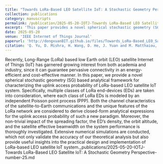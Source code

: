 ```yaml
---
title: "Towards LoRa-Based LEO Satellite IoT: A Stochastic Geometry Perspective"
collection: publications
category: manuscripts
permalink: /publication/2025-05-20-IOTJ-Towards LoRa-Based LEO Satellite IoT: A Stochastic Geometry Perspective-number-25
excerpt: 'This paper provides a novel spherical stochastic geometry (SG) based analytical framework for characterizing the uplink access probability of LoRa-based LEO satellite IoT system.'
date: 2025-05-20
venue: 'IEEE Internet of Things Journal'
paperurl: 'http://dongxuanBIT.github.io/files/Towards_LoRa-Based_LEO_Satellite_IoT_A_Stochastic_Geometry_Perspective.pdf'
citation: 'Q. Yu, D. Mishra, H. Wang, D. He, J. Yuan and M. Matthaiou, &quot;Towards LoRa-Based LEO Satellite IoT: A Stochastic Geometry Perspective,&quot; <i>IEEE Internet Things J.</i>, Early Access, May 2025.'
---
```


Recently, Long-Range (LoRa) based low Earth orbit (LEO) satellite Internet of Things (IoT) has garnered growing interest from both academia and industry, since it can guarantee pervasive connectivity in an energy-efficient and cost-effective manner. In this paper, we provide a novel spherical stochastic geometry (SG) based analytical framework for characterizing the uplink access probability of LoRa-based LEO satellite IoT system. Specifically, multiple classes of LoRa end-devices (EDs) are taken into consideration, where each class of LoRa EDs is modeled by an independent Poisson point process (PPP). Both the channel characteristics of the satellite-to-Earth communications and the unique features of the LoRa network are considered to derive closed-form analytical expressions for the uplink access probability of such a new paradigm. Moreover, the non-trivial impact of the spreading factor, the ED’s density, the orbit altitude, and the satellite effective beamwidth on the system performance is thoroughly investigated. Extensive numerical simulations are conducted, which not only validate the accuracy of our theoretical analysis but also provide useful insights into the practical design and implementation of LoRa-based LEO satellite IoT system._publications/2025-05-20-IOTJ-Towards LoRa-Based LEO Satellite IoT: A Stochastic Geometry Perspective-number-25.md